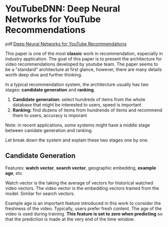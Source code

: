 # YouTubeDNN: Deep Neural Networks for YouTube Recommendations
pdf:[Deep Neural Networks for YouTube Recommendations](https://static.googleusercontent.com/media/research.google.com/zh-CN//pubs/archive/45530.pdf)

This paper is one of the most **classic** work in recommendation, especially in industry application. The goal of this paper is to present the architecture for video recommendations developed by youtube team. The paper seems to be a "standard" architecture at first glance, however, there are many details worth deep dive and further thinking.

In a typical recommendation system, the architecture usually has two stages: **candidate generation** and **ranking**.
1. **Candidate generation:** select hundreds of items from the whole database that might be interested to users, speed is important
2. **Ranking:** find dozens of items from hundrends of items and recommend them to users, accuracy is imporant

Note: in recent applications, some systems might have a middle stage between canidate generation and ranking.

Let break down the system and explain these two stages one by one.

## Candidate Generation
Features: **watch vector**, **search vector**, geographic embeddng, **example age**, etc

Watch vector is the taking the average of vectors for historical watched video vectors. The video vector is the embedding vectors trained from the model. Similar for search vectors.

Example age is an important feature introduced in this work to consider the freshness of the video. Typically, users prefer fresh content. The age of the video is used during training. **This feature is set to zero when predicting** so that the prediction is made at the very end of the time window.
